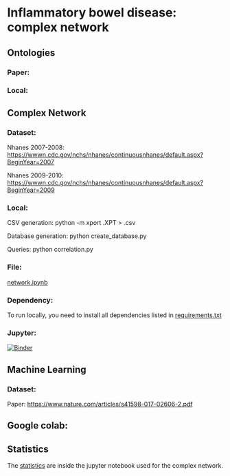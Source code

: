 # Inflammatory bowel disease: complex network

## Ontologies

### Paper:
  
### Local: 

## Complex Network

### Dataset:
Nhanes 2007-2008: https://wwwn.cdc.gov/nchs/nhanes/continuousnhanes/default.aspx?BeginYear=2007

Nhanes 2009-2010: https://wwwn.cdc.gov/nchs/nhanes/continuousnhanes/default.aspx?BeginYear=2009

### Local:
  CSV generation:
  python -m xport <filename>.XPT > <filename>.csv

  Database generation:
  python create_database.py

  Queries:
  python correlation.py

### File: 
  [network.ipynb](https://github.com/Trindad/digestive-diseases/blob/master/network/network.ipynb)
  
### Dependency:
  To run locally, you need to install all dependencies listed in [requirements.txt](https://github.com/Trindad/digestive-diseases/blob/network/requirements.txt)

### Jupyter:
[![Binder](https://mybinder.org/badge_logo.svg)](https://mybinder.org/v2/gh/Trindad/digestive-diseases/network)


## Machine Learning

### Dataset:
  Paper: https://www.nature.com/articles/s41598-017-02606-2.pdf

## Google colab: 

## Statistics

 The [statistics](https://github.com/Trindad/digestive-diseases/blob/network/network/statistics_and_correlation.ipynb) are inside the jupyter notebook used for the complex network.
